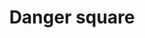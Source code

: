 ---
title: Danger square
tags:
icon: danger-square
svg: '<svg xmlns="http://www.w3.org/2000/svg" width="24" height="24" fill="none" viewBox="0 0 24 24" stroke-width="1.5" stroke-linecap="round" stroke-linejoin="round" stroke="currentColor"><path d="M12 7.25v5.5"/><path stroke-width="2" d="M11.995 16h.01"/><path d="M2 12c0-4.714 0-7.071 1.464-8.536C4.93 2 7.286 2 12 2c4.714 0 7.071 0 8.535 1.464C22 4.93 22 7.286 22 12c0 4.714 0 7.071-1.465 8.535C19.072 22 16.714 22 12 22s-7.071 0-8.536-1.465C2 19.072 2 16.714 2 12Z"/></svg>'
---